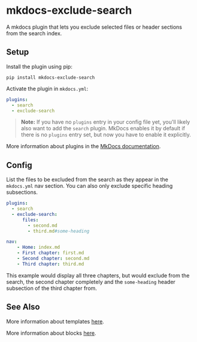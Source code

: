 # mkdocs-exclude-search

A mkdocs plugin that lets you exclude selected files or header sections from the search index.

## Setup

Install the plugin using pip:

`pip install mkdocs-exclude-search`

Activate the plugin in `mkdocs.yml`:
```yaml
plugins:
  - search
  - exclude-search
```

> **Note:** If you have no `plugins` entry in your config file yet, you'll likely also want to add the `search` plugin. MkDocs enables it by default if there is no `plugins` entry set, but now you have to enable it explicitly.

More information about plugins in the [MkDocs documentation][mkdocs-plugins].

## Config

List the files to be excluded from the search as they appear in the `mkdocs.yml` nav 
section. You can also only exclude specific heading subsections.

```yaml
plugins:
  - search
  - exclude-search:
      files:
        - second.md
        - third.md#some-heading

```
```yaml
nav:
    - Home: index.md
    - First chapter: first.md
    - Second chapter: second.md
    - Third chapter: third.md
```

This example would display all three chapters, but would exclude from the search, the 
second chapter completely and the `some-heading` header subsection of the third chapter 
from.


## See Also

More information about templates [here][mkdocs-template].

More information about blocks [here][mkdocs-block].

[mkdocs-plugins]: http://www.mkdocs.org/user-guide/plugins/
[mkdocs-template]: https://www.mkdocs.org/user-guide/custom-themes/#template-variables
[mkdocs-block]: https://www.mkdocs.org/user-guide/styling-your-docs/#overriding-template-blocks
